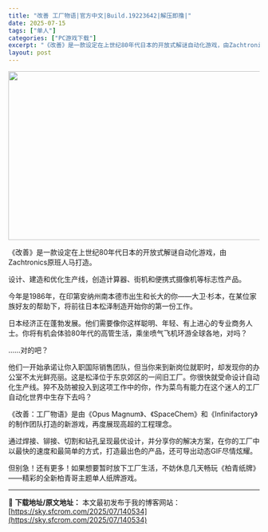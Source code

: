 ```yaml
---
title: "改善 工厂物语|官方中文|Build.19223642|解压即撸|"
date: 2025-07-15
tags: ["单人"]
categories: ["PC游戏下载"]
excerpt: "《改善》是一款设定在上世纪80年代日本的开放式解谜自动化游戏，由Zachtronics原班人马打造。 设计、建造和优化生产线，创造计算器、街机和便携式摄像机等标志性产品。 今年是1986年，在印第安纳州南本德市出生和长大的你——大卫·杉本，在某位家族好友的帮助下，将前往日本松泽制造开始你的第一份工作&hellip;"
layout: post
---
```


<img class="aligncenter size-full wp-image-140535" src="https://sky.sfcrom.com/wp-content/uploads/2025/07/2025071510500141.webp" alt="" width="600" height="338" />

《改善》是一款设定在上世纪80年代日本的开放式解谜自动化游戏，由Zachtronics原班人马打造。

设计、建造和优化生产线，创造计算器、街机和便携式摄像机等标志性产品。

今年是1986年，在印第安纳州南本德市出生和长大的你——大卫·杉本，在某位家族好友的帮助下，将前往日本松泽制造开始你的第一份工作。

日本经济正在蓬勃发展。他们需要像你这样聪明、年轻、有上进心的专业商务人士。你将有机会体验80年代的高管生活，乘坐喷气飞机环游全球各地，对吗？

……对的吧？

他们一开始承诺让你入职国际销售团队，但当你来到新岗位就职时，却发现你的办公室不太光鲜亮丽。这是松泽位于东京郊区的一间旧工厂。你很快就受命设计自动化生产线。猝不及防被投入到这项工作中的你，作为菜鸟有能力在这个迷人的工厂自动化世界中生存下去吗？

《改善：工厂物语》是由《Opus Magnum》、《SpaceChem》和《Infinifactory》的制作团队打造的新游戏，再度展现高超的工程理念。

通过焊接、铆接、切割和钻孔呈现最优设计，并分享你的解决方案，在你的工厂中以最快的速度和最简单的方式，打造最出色的产品，还可导出动态GIF尽情炫耀。

但别急！还有更多！如果想要暂时放下工厂生活，不妨休息几天畅玩《柏青纸牌》——精彩的全新柏青哥主题单人纸牌游戏。

---
📖 **下载地址/原文地址：** 本文最初发布于我的博客网站：[https://sky.sfcrom.com/2025/07/140534](https://sky.sfcrom.com/2025/07/140534)
